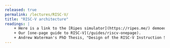 ```yaml
---
released: true
permalink: /lectures/RISC-V/
title: "RISC-V architecture"
readings: |
    + Here is a link to the [Ripes simulator](https://ripes.me/) demoed in lecture.
    + Our [one-page guide to RISC-V](/guides/riscv-onepage).
    + Andrew Waterman's PhD Thesis, "Design of the RISC-V Instruction Set Architecuture" <https://people.eecs.berkeley.edu/~krste/papers/EECS-2016-1.pdf>
---
```

